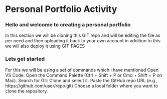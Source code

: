 <h1>Personal Portfolio Activity</h1>
<h3>Hello and welcome to creating a personal portfolio</h3>
<p>In this section we will be cloning this GIT repo and will be editing the file as per need and then uploading it back to your own account in addition to this we will also deploy it using GIT-PAGES</p>

<h3>Lets get started </h3>
<p>For this we will be using a set of commands which i have mentioned 
 Open VS Code.
Open the Command Palette (Ctrl + Shift + P or Cmd + Shift + P on Mac).
Search for Git: Clone and select it.
Paste the GitHub repo URL (e.g., https://github.com/user/repo.git)
Choose a local folder where you want to clone the repository.
</p>
